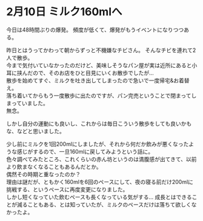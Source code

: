 # 2月10日 ミルク160mlへ

今日は48時間ぶりの爆発。
頻度が低くて、爆発がもうイベントになりつつある。

昨日とはうってかわって朝からずっと不機嫌なチビさん。
そんなチビを連れて2人で散歩。  
今まで気付いていなかったのだけど、美味しそうなパン屋が実は近所にあると小耳に挟んだので、そのお店をひと目見にいくお散歩でしたが…  
散歩を始めてすぐ、ミルクを吐き出してしまったので急いで一度帰宅&お着替え。  
落ち着いてからもう一度散歩に出たのですが、パン完売ということで閉まってしまっていました。  
無念。

しかし自分の運動にも良いし、これからは毎日こういう散歩をしても良いかもな、などと思いました。

少し前にミルクを1回200mlにしましたが、それから何だか飲みが悪くなったような感じがするので、一旦160mlに戻してみようという話に。  
色々調べてみたところ、これくらいの赤ん坊というのは満腹感が出てきて、以前より飲まなくなることもあるんだとか。  
偶然その時期と重なったのか？  
理由は謎だが、ともかく160mlを6回のペースにして、夜の寝る前だけ200mlに挑戦する、というペースに再度変更になりました。  
しかし短くなっていた飲むペースも長くなっている気がする…
成長とはできることが減ることもある、とは知っていたが、ミルクのペースだけは落ちて欲しくなかったよ。